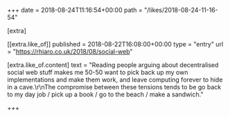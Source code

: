 +++
date = 2018-08-24T11:16:54+00:00
path = "/likes/2018-08-24-11-16-54"

[extra]

[[extra.like_of]]
published = 2018-08-22T16:08:00+00:00
type = "entry"
url = "https://rhiaro.co.uk/2018/08/social-web"

[extra.like_of.content]
text = "Reading people arguing about decentralised social web stuff makes me 50-50 want to pick back up my own implementations and make them work, and leave computing forever to hide in a cave.\r\nThe compromise between these tensions tends to be go back to my day job / pick up a book / go to the beach / make a sandwich."

+++

